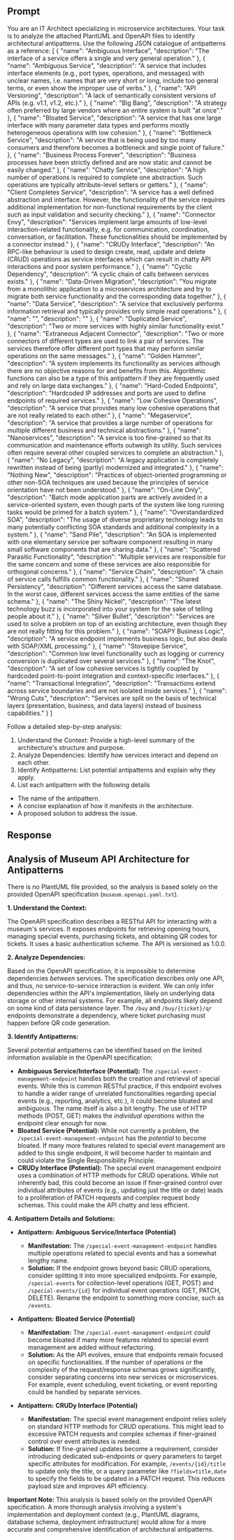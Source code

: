 ## Prompt
You are an IT Architect specializing in microservice architectures. Your task is to analyze the attached PlantUML and OpenAPI files to identify architectural antipatterns. 
Use the following JSON catalogue of antipatterns as a reference:
[
    {
        "name": "Ambiguous Interface",
        "description": "The interface of a service offers a single and very general operation."
    },
    {
        "name": "Ambiguous Service",
        "description": "A service that includes interface elements (e.g., port types, operations, and messages) with unclear names, i.e. names that are very short or long, include too general terms, or even show the improper use of verbs."
    },
    {
        "name": "API Versioning",
        "description": "A lack of semantically consistent versions of APIs (e.g. v1.1, v1.2, etc.)."
    },
    {
        "name": "Big Bang",
        "description": "A strategy often preferred by large vendors where an entire system is built \"at once\"."
    },
    {
        "name": "Bloated Service",
        "description": "A service that has one large interface with many parameter data types and performs mostly heterogeneous operations with low cohesion."
    },
    {
        "name": "Bottleneck Service",
        "description": "A service that is being used by too many consumers and therefore becomes a bottleneck and single point of failure."
    },
    {
        "name": "Business Process Forever",
        "description": "Business processes have been strictly defined and are now static and cannot be easily changed."
    },
    {
        "name": "Chatty Service",
        "description": "A high number of operations is required to complete one abstraction. Such operations are typically attribute-level setters or getters."
    },
    {
        "name": "Client Completes Service",
        "description": "A service has a well defined abstraction and interface. However, the functionality of the service requires additional implementation for non-functional requirements by the client such as input validation and security checking."
    },
    {
        "name": "Connector Envy",
        "description": "Services implement large amounts of low-level interaction-related functionality, e.g. for communication, coordination, conversation, or facilitation. These functionalities should be implemented by a connector instead."
    },
    {
        "name": "CRUDy Interface",
        "description": "An RPC-like behaviour is used to design create, read, update and delete (CRUD) operations as service interfaces which can result in chatty API interactions and poor system performance."
    },
    {
        "name": "Cyclic Dependency",
        "description": "A cyclic chain of calls between services exists."
    },
    {
        "name": "Data-Driven Migration",
        "description": "You migrate from a monolithic application to a microservices architecture and try to migrate both service functionality and the corresponding data together."
    },
    {
        "name": "Data Service",
        "description": "A service that exclusively performs information retrieval and typically provides only simple read operations."
    },
    {
        "name": "",
        "description": ""
    },
    {
        "name": "Duplicated Service",
        "description": "Two or more services with highly similar functionality exist."
    },
    {
        "name": "Extraneous Adjacent Connector",
        "description": "Two or more connectors of different types are used to link a pair of services. The services therefore offer different port types that may perform similar operations on the same messages."
    },
    {
        "name": "Golden Hammer",
        "description": "A system implements its functionality as services although there are no objective reasons for and benefits from this. Algorithmic functions can also be a type of this antipattern if they are frequently used and rely on large data exchanges."
    },
    {
        "name": "Hard-Coded Endpoints",
        "description": "Hardcoded IP addresses and ports are used to define endpoints of required services."
    },
    {
        "name": "Low Cohesive Operations",
        "description": "A service that provides many low cohesive operations that are not really related to each other."
    },
    {
        "name": "Megaservice",
        "description": "A service that provides a large number of operations for multiple different business and technical abstractions."
    },
    {
        "name": "Nanoservices",
        "description": "A service is too fine-grained so that its communication and maintenance efforts outweigh its utility. Such services often require several other coupled services to complete an abstraction."
    },
    {
        "name": "No Legacy",
        "description": "A legacy application is completely rewritten instead of being (partly) modernized and integrated."
    },
    {
        "name": "Nothing New",
        "description": "Practices of object-oriented programming or other non-SOA techniques are used because the principles of service orientation have not been understood."
    },
    {
        "name": "On-Line Only",
        "description": "Batch mode application parts are actively avoided in a service-oriented system, even though parts of the system like long running tasks would be primed for a batch system."
    },
    {
        "name": "Overstandardized SOA",
        "description": "The usage of diverse proprietary technology leads to many potentially conflicting SOA standards and additional complexity in a system."
    },
    {
        "name": "Sand Pile",
        "description": "An SOA is implemented with one elementary service per software component resulting in many small software components that are sharing data."
    },
    {
        "name": "Scattered Parasitic Functionality",
        "description": "Multiple services are responsible for the same concern and some of these services are also responsible for orthogonal concerns."
    },
    {
        "name": "Service Chain",
        "description": "A chain of service calls fulfills common functionality."
    },
    {
        "name": "Shared Persistency",
        "description": "Different services access the same database. In the worst case, different services access the same entities of the same schema."
    },
    {
        "name": "The Shiny Nickel",
        "description": "The latest technology buzz is incorporated into your system for the sake of telling people about it."
    },
    {
        "name": "Silver Bullet",
        "description": "Services are used to solve a problem on top of an existing architecture, even though they are not really fitting for this problem."
    },
    {
        "name": "SOAPY Business Logic",
        "description": "A service endpoint implements business logic, but also deals with SOAP/XML processing."
    },
    {
        "name": "Stovepipe Service",
        "description": "Common low level functionality such as logging or currency conversion is duplicated over several services."
    },
    {
        "name": "The Knot",
        "description": "A set of low cohesive services is tightly coupled by hardcoded point-to-point integration and context-specific interfaces."
    },
    {
        "name": "Transactional Integration",
        "description": "Transactions extend across service boundaries and are not isolated inside services."
    },
    {
        "name": "Wrong Cuts",
        "description": "Services are split on the basis of technical layers (presentation, business, and data layers) instead of business capabilities."
    }
]

Follow a detailed step-by-step analysis:

1. Understand the Context: Provide a high-level summary of the architecture's structure and purpose.
2. Analyze Dependencies: Identify how services interact and depend on each other.
3. Identify Antipatterns: List potential antipatterns and explain why they apply.
4. List each antipattern with the following details
 * The name of the antipattern.
 * A concise explanation of how it manifests in the architecture.
 * A proposed solution to address the issue.
 
## Response
## Analysis of Museum API Architecture for Antipatterns

There is no PlantUML file provided, so the analysis is based solely on the provided OpenAPI specification (`museum.openapi.yaml.txt`).

**1. Understand the Context:**

The OpenAPI specification describes a RESTful API for interacting with a museum's services. It exposes endpoints for retrieving opening hours, managing special events, purchasing tickets, and obtaining QR codes for tickets.  It uses a basic authentication scheme. The API is versioned as 1.0.0.

**2. Analyze Dependencies:**

Based on the OpenAPI specification, it is impossible to determine dependencies *between* services. The specification describes only one API, and thus, no service-to-service interaction is evident.  We can only infer dependencies *within* the API's implementation, likely on underlying data storage or other internal systems.  For example, all endpoints likely depend on some kind of data persistence layer. The `/buy` and `/buy/{ticket}/qr` endpoints demonstrate a dependency, where ticket purchasing must happen before QR code generation.

**3. Identify Antipatterns:**

Several potential antipatterns can be identified based on the limited information available in the OpenAPI specification:

* **Ambiguous Service/Interface (Potential):** The `/special-event-management-endpoint` handles both the creation and retrieval of special events. While this is common RESTful practice, if this endpoint evolves to handle a wider range of unrelated functionalities regarding special events (e.g., reporting, analytics, etc.), it could become bloated and ambiguous. The name itself is also a bit lengthy.  The use of HTTP methods (POST, GET) makes the *individual operations* within the endpoint clear enough for now.
* **Bloated Service (Potential):** While not currently a problem, the `/special-event-management-endpoint` has the *potential* to become bloated.  If many more features related to special event management are added to this single endpoint, it will become harder to maintain and could violate the Single Responsibility Principle.
* **CRUDy Interface (Potential):** The special event management endpoint uses a combination of HTTP methods for CRUD operations. While not inherently bad, this could become an issue if finer-grained control over individual attributes of events (e.g., updating just the title or date) leads to a proliferation of PATCH requests and complex request body schemas. This could make the API chatty and less efficient.

**4. Antipattern Details and Solutions:**

* **Antipattern:** **Ambiguous Service/Interface (Potential)**
    * **Manifestation:** The `/special-event-management-endpoint` handles multiple operations related to special events and has a somewhat lengthy name.
    * **Solution:** If the endpoint grows beyond basic CRUD operations, consider splitting it into more specialized endpoints.  For example,  `/special-events` for collection-level operations (GET, POST) and `/special-events/{id}` for individual event operations (GET, PATCH, DELETE).  Rename the endpoint to something more concise, such as `/events`.

* **Antipattern:** **Bloated Service (Potential)**
    * **Manifestation:** The `/special-event-management-endpoint` *could* become bloated if many more features related to special event management are added without refactoring.
    * **Solution:** As the API evolves, ensure that endpoints remain focused on specific functionalities.  If the number of operations or the complexity of the request/response schemas grows significantly, consider separating concerns into new services or microservices. For example, event scheduling, event ticketing, or event reporting could be handled by separate services.

* **Antipattern:** **CRUDy Interface (Potential)**
    * **Manifestation:**  The special event management endpoint relies solely on standard HTTP methods for CRUD operations. This might lead to excessive PATCH requests and complex schemas if finer-grained control over event attributes is needed.
    * **Solution:** If fine-grained updates become a requirement, consider introducing dedicated sub-endpoints or query parameters to target specific attributes for modification.  For example, `/events/{id}/title` to update only the title, or a query parameter like `?fields=title,date` to specify the fields to be updated in a PATCH request.  This reduces payload size and improves API efficiency.


**Important Note:**  This analysis is based solely on the provided OpenAPI specification.  A more thorough analysis involving a system's implementation and deployment context (e.g., PlantUML diagrams, database schema, deployment infrastructure) would allow for a more accurate and comprehensive identification of architectural antipatterns.
